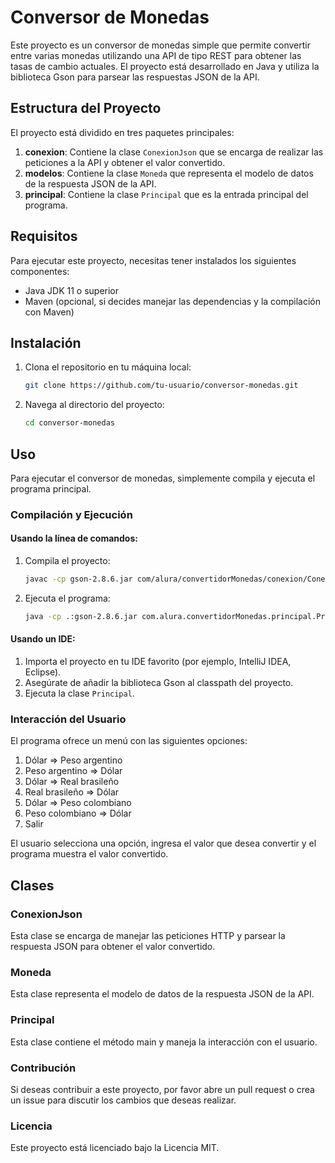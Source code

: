 # Conversor de Monedas

Este proyecto es un conversor de monedas simple que permite convertir entre varias monedas utilizando una API de tipo REST para obtener las tasas de cambio actuales. El proyecto está desarrollado en Java y utiliza la biblioteca Gson para parsear las respuestas JSON de la API.

## Estructura del Proyecto

El proyecto está dividido en tres paquetes principales:

1. **conexion**: Contiene la clase `ConexionJson` que se encarga de realizar las peticiones a la API y obtener el valor convertido.
2. **modelos**: Contiene la clase `Moneda` que representa el modelo de datos de la respuesta JSON de la API.
3. **principal**: Contiene la clase `Principal` que es la entrada principal del programa.

## Requisitos

Para ejecutar este proyecto, necesitas tener instalados los siguientes componentes:

- Java JDK 11 o superior
- Maven (opcional, si decides manejar las dependencias y la compilación con Maven)

## Instalación

1. Clona el repositorio en tu máquina local:
    ```sh
    git clone https://github.com/tu-usuario/conversor-monedas.git
    ```
2. Navega al directorio del proyecto:
    ```sh
    cd conversor-monedas
    ```

## Uso

Para ejecutar el conversor de monedas, simplemente compila y ejecuta el programa principal.

### Compilación y Ejecución

#### Usando la línea de comandos:

1. Compila el proyecto:
    ```sh
    javac -cp gson-2.8.6.jar com/alura/convertidorMonedas/conexion/ConexionJson.java com/alura/convertidorMonedas/modelos/Moneda.java com/alura/convertidorMonedas/principal/Principal.java
    ```

2. Ejecuta el programa:
    ```sh
    java -cp .:gson-2.8.6.jar com.alura.convertidorMonedas.principal.Principal
    ```

#### Usando un IDE:

1. Importa el proyecto en tu IDE favorito (por ejemplo, IntelliJ IDEA, Eclipse).
2. Asegúrate de añadir la biblioteca Gson al classpath del proyecto.
3. Ejecuta la clase `Principal`.

### Interacción del Usuario

El programa ofrece un menú con las siguientes opciones:

1. Dólar => Peso argentino
2. Peso argentino => Dólar
3. Dólar => Real brasileño
4. Real brasileño => Dólar
5. Dólar => Peso colombiano
6. Peso colombiano => Dólar
7. Salir

El usuario selecciona una opción, ingresa el valor que desea convertir y el programa muestra el valor convertido.

## Clases

###  ConexionJson

Esta clase se encarga de manejar las peticiones HTTP y parsear la respuesta JSON para obtener el valor convertido.

###  Moneda

Esta clase representa el modelo de datos de la respuesta JSON de la API.

###  Principal

Esta clase contiene el método main y maneja la interacción con el usuario.

### Contribución

Si deseas contribuir a este proyecto, por favor abre un pull request o crea un issue para discutir los cambios que deseas realizar.

### Licencia

Este proyecto está licenciado bajo la Licencia MIT.

